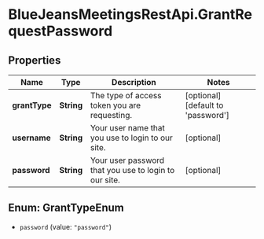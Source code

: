 # BlueJeansMeetingsRestApi.GrantRequestPassword

## Properties
Name | Type | Description | Notes
------------ | ------------- | ------------- | -------------
**grantType** | **String** | The type of access token you are requesting. | [optional] [default to &#39;password&#39;]
**username** | **String** | Your user name that you use to login to our site. | [optional] 
**password** | **String** | Your user password that you use to login to our site. | [optional] 


<a name="GrantTypeEnum"></a>
## Enum: GrantTypeEnum


* `password` (value: `"password"`)




